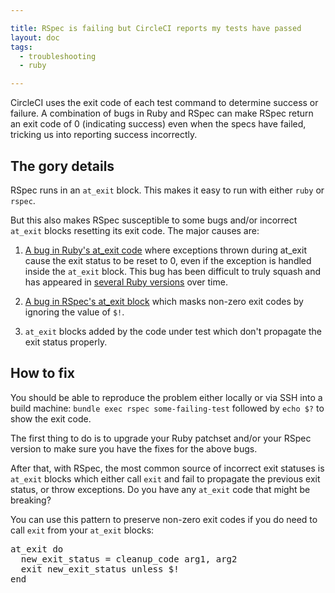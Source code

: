 ```yaml
---

title: RSpec is failing but CircleCI reports my tests have passed
layout: doc
tags:
  - troubleshooting
  - ruby

---
```


CircleCI uses the exit code of each test command to determine success or
failure. A combination of bugs in Ruby and RSpec can make RSpec return an
exit code of 0 (indicating success) even when the specs have failed, tricking
us into reporting success incorrectly.

## The gory details

RSpec runs in an `at_exit` block. This makes it easy to run with
either `ruby` or `rspec`.

But this also makes RSpec susceptible to some bugs and/or incorrect
`at_exit` blocks resetting its exit code.
The major causes are:

1.  [A bug in Ruby's at_exit code](http://bugs.ruby-lang.org/issues/5218)
where exceptions thrown during at_exit cause the exit status to be reset
to 0, even if the exception is handled inside the `at_exit`
block. This bug has been difficult to truly squash and has appeared in
[several Ruby versions](https://gist.github.com/gordonsyme/8062293)
over time.

2.  [A bug in RSpec's at_exit block](https://github.com/rspec/rspec-core/pull/569)
which masks non-zero exit codes by ignoring the value of `$!`.

3.  `at_exit` blocks added by the code under test which don't
propagate the exit status properly.

## How to fix

You should be able to reproduce the problem either locally or via SSH into a
build machine:
`bundle exec rspec some-failing-test` followed by `echo
$?` to show the exit code.

The first thing to do is to upgrade your Ruby patchset and/or your RSpec
version to make sure you have the fixes for the above bugs.

After that, with RSpec, the most common source of incorrect exit statuses is
`at_exit` blocks which either call `exit` and fail to
propagate the previous exit status, or throw exceptions. Do you have any
`at_exit` code that might be breaking?

You can use this pattern to preserve non-zero exit codes if you do need to
call `exit` from your `at_exit` blocks:

<pre>
at_exit do
  new_exit_status = cleanup_code arg1, arg2
  exit new_exit_status unless $!
end
</pre>
